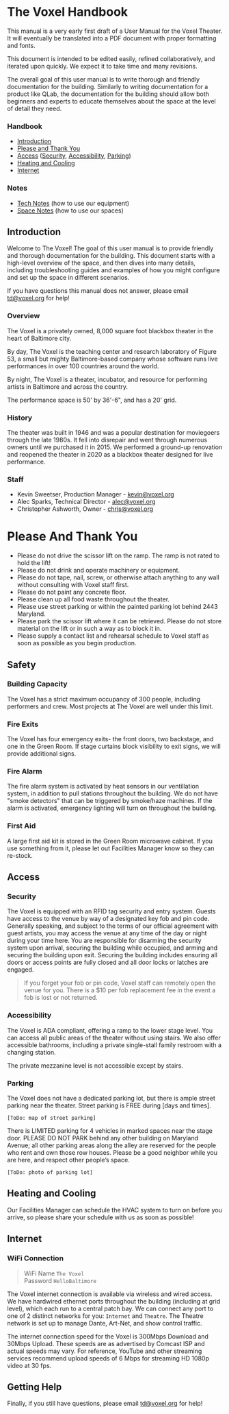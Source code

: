 # The Voxel Handbook

This manual is a very early first draft of a User Manual for the Voxel Theater. It will eventually be translated into a PDF document with proper formatting and fonts.

This document is intended to be edited easily, refined collaboratively, and iterated upon quickly. We expect it to take time and many revisions.

The overall goal of this user manual is to write thorough and friendly documentation for the building. Similarly to writing documentation for a product like QLab, the documentation for the building should allow both beginners and experts to educate themselves about the space at the level of detail they need.

### Handbook

- [Introduction](#introduction)
- [Please and Thank You](#please-and-thank-you)
- [Access](#access)
  ([Security](#security), [Accessibility](#accessibility), [Parking](#parking))
- [Heating and Cooling](#heating-and-cooling)
- [Internet](#internet)

### Notes

- [Tech Notes](tech/readme.md) (how to use our equipment)
- [Space Notes](space/readme.md) (how to use our spaces)

## Introduction

Welcome to The Voxel! The goal of this user manual is to provide friendly and thorough documentation for the building. This document starts with a high-level overview of the space, and then dives into many details, including troubleshooting guides and examples of how you might configure and set up the space in different scenarios.

If you have questions this manual does not answer, please email td@voxel.org for help!


### Overview

The Voxel is a privately owned, 8,000 square foot blackbox theater in the heart of Baltimore city.

By day, The Voxel is the teaching center and research laboratory of Figure 53, a small but mighty Baltimore-based company whose software runs live performances in over 100 countries around the world.

By night, The Voxel is a theater, incubator, and resource for performing artists in Baltimore and across the country.

The performance space is 50' by 36'-6", and has a 20' grid.


### History

The theater was built in 1946 and was a popular destination for moviegoers through the late 1980s. It fell into disrepair and went through numerous owners until we purchased it in 2015. We performed a ground-up renovation and reopened the theater in 2020 as a blackbox theater designed for live performance.


### Staff

- Kevin Sweetser, Production Manager - <kevin@voxel.org>
- Alec Sparks, Technical Director - <alec@voxel.org>
- Christopher Ashworth, Owner - <chris@voxel.org>


# Please And Thank You

- Please do not drive the scissor lift on the ramp. The ramp is not rated to hold the lift!
- Please do not drink and operate machinery or equipment.
- Please do not tape, nail, screw, or otherwise attach anything to any wall without consulting with Voxel staff first.
- Please do not paint any concrete floor.
- Please clean up all food waste throughout the theater.
- Please use street parking or within the painted parking lot behind 2443 Maryland.
- Please park the scissor lift where it can be retrieved. Please do not store material on the lift or in such a way as to block it in.
- Please supply a contact list and rehearsal schedule to Voxel staff as soon as possible as you begin production.


## Safety

### Building Capacity
The Voxel has a strict maximum occupancy of 300 people, including performers and crew. Most projects at The Voxel are well under this limit.

### Fire Exits
The Voxel has four emergency exits- the front doors, two backstage, and one in the Green Room. If stage curtains block visibility to exit signs, we will provide additional signs.

### Fire Alarm
The fire alarm system is activated by heat sensors in our ventillation system, in addition to pull stations throughout the building. We do not have "smoke detectors" that can be triggered by smoke/haze machines. If the alarm is activated, emergency lighting will turn on throughout the building.

### First Aid
A large first aid kit is stored in the Green Room microwave cabinet. If you use something from it, please let out Facilities Manager know so they can re-stock.


## Access

### Security

The Voxel is equipped with an RFID tag security and entry system. Guests have access to the venue by way of a designated key fob and pin code. Generally speaking, and subject to the terms of our official agreement with guest artists, you may access the venue at any time of the day or night during your time here. You are responsible for disarming the security system upon arrival, securing the building while occupied, and arming and securing the building upon exit. Securing the building includes ensuring all doors or access points are fully closed and all door locks or latches are engaged.

> If you forget your fob or pin code, Voxel staff can remotely open the venue for you. There is a $10 per fob replacement fee in the event a fob is lost or not returned.


### Accessibility

The Voxel is ADA compliant, offering a ramp to the lower stage level. You can access all public areas of the theater without using stairs. We also offer accessible bathrooms, including a private single-stall family restroom with a changing station.

The private mezzanine level is not accessible except by stairs.


### Parking

The Voxel does not have a dedicated parking lot, but there is ample street parking near the theater. Street parking is FREE during [days and times].

`[ToDo: map of street parking]`

There is LIMITED parking for 4 vehicles in marked spaces near the stage door. PLEASE DO NOT PARK behind any other building on Maryland Avenue; all other parking areas along the alley are reserved for the people who rent and own those row houses. Please be a good neighbor while you are here, and respect other people’s space.

`[ToDo: photo of parking lot]`


## Heating and Cooling

Our Facilities Manager can schedule the HVAC system to turn on before you arrive, so please share your schedule with us as soon as possible!


## Internet

### WiFi Connection
>WiFi Name `The Voxel`<br>Password `HelloBaltimore`

The Voxel internet connection is available via wireless and wired access. We have hardwired ethernet ports throughout the building (including at grid level), which each run to a central patch bay. We can connect any port to one of 2 distinct networks for you: `Internet` and `Theatre`. The Theatre network is set up to manage Dante, Art-Net, and show control traffic.

The internet connection speed for the Voxel is 300Mbps Download and 30Mbps Upload. These speeds are as advertised by Comcast ISP and actual speeds may vary. For reference, YouTube and other streaming services recommend upload speeds of 6 Mbps for streaming HD 1080p video at 30 fps.


## Getting Help

Finally, if you still have questions, please email <td@voxel.org> for help!

